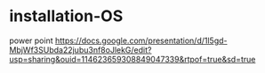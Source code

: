 # installation-OS
power point
https://docs.google.com/presentation/d/1l5gd-MbjWf3SUbda22jubu3nf8oJlekG/edit?usp=sharing&ouid=114623659308849047339&rtpof=true&sd=true
